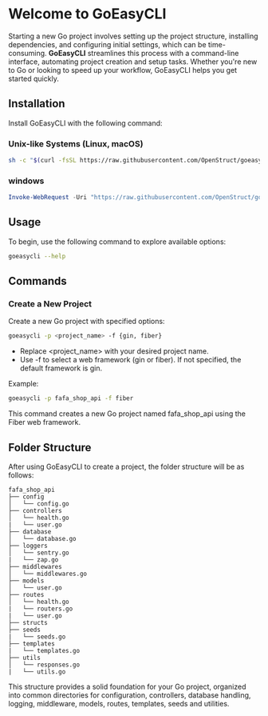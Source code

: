 # Welcome to GoEasyCLI

Starting a new Go project involves setting up the project structure, installing dependencies, and configuring initial settings, which can be time-consuming. **GoEasyCLI** streamlines this process with a command-line interface, automating project creation and setup tasks. Whether you're new to Go or looking to speed up your workflow, GoEasyCLI helps you get started quickly.

## Installation

Install GoEasyCLI with the following command:
### Unix-like Systems (Linux, macOS)
```bash
sh -c "$(curl -fsSL https://raw.githubusercontent.com/OpenStruct/goeasycli/main/scripts/install.sh)"
```

### windows
```powershell
Invoke-WebRequest -Uri "https://raw.githubusercontent.com/OpenStruct/goeasycli/main/scripts/install.ps1" -OutFile "$env:TEMP\install.ps1"; & "$env:TEMP\install.ps1"
```

## Usage

To begin, use the following command to explore available options:

```bash
goeasycli --help
```

## Commands

### Create a New Project

Create a new Go project with specified options:

```bash
goeasycli -p <project_name> -f {gin, fiber}
```

- Replace <project_name> with your desired project name.
- Use -f to select a web framework (gin or fiber). If not specified, the default framework is gin.

Example:

```bash
goeasycli -p fafa_shop_api -f fiber
```

This command creates a new Go project named fafa_shop_api using the Fiber web framework.

## Folder Structure

After using GoEasyCLI to create a project, the folder structure will be as follows:

```
fafa_shop_api
├── config
│   └── config.go
├── controllers
│   └── health.go
|   └── user.go
├── database
│   └── database.go
├── loggers
│   └── sentry.go
|   └── zap.go
├── middlewares
│   └── middlewares.go
├── models
│   └── user.go
├── routes
│   └── health.go
|   └── routers.go
|   └── user.go
├── structs
├── seeds
|   └── seeds.go
├── templates
|   └── templates.go
├── utils
│   └── responses.go
|   └── utils.go
```

This structure provides a solid foundation for your Go project, organized into common directories for configuration, controllers, database handling, logging, middleware, models, routes, templates, seeds and utilities.
